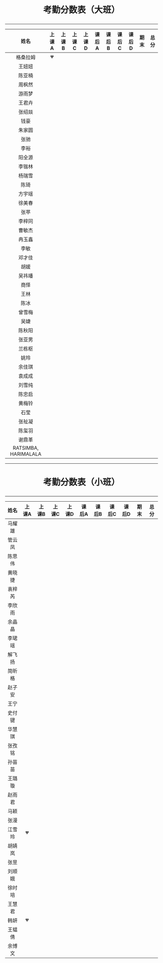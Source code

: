 # <p align="center">考勤分数表（大班）</p>
***
|          姓名          | 上课A  | 上课B  | 上课C  | 上课D  | 课后A  | 课后B  | 课后C  | 课后D  | 期末   | 总分   |
| :------------------: | :--: | :--: | :--: | :--: | ---- | ---- | ---- | ---- | ---- | ---- |
|         格桑拉姆         |   :broken_heart:   |      |      |      |      |      |      |      |      |      |
|         王妞妞          |      |      |      |      |      |      |      |      |      |      |
|         陈亚楠          |      |      |      |      |      |      |      |      |      |      |
|         周枫然          |      |      |      |      |      |      |      |      |      |      |
|         游雨梦          |      |      |      |      |      |      |      |      |      |      |
|         王君卉          |      |      |      |      |      |      |      |      |      |      |
|         张绍燚          |      |      |      |      |      |      |      |      |      |      |
|          钱豪          |      |      |      |      |      |      |      |      |      |      |
|         朱家圆          |      |      |      |      |      |      |      |      |      |      |
|          张驰          |      |      |      |      |      |      |      |      |      |      |
|          李裕          |      |      |      |      |      |      |      |      |      |      |
|         阳全源          |      |      |      |      |      |      |      |      |      |      |
|         李锴林          |      |      |      |      |      |      |      |      |      |      |
|         杨瑞雪          |      |      |      |      |      |      |      |      |      |      |
|          陈琦          |      |      |      |      |      |      |      |      |      |      |
|         方宇瑶          |      |      |      |      |      |      |      |      |      |      |
|         徐美春          |      |      |      |      |      |      |      |      |      |      |
|          张苹          |      |      |      |      |      |      |      |      |      |      |
|         李梓同          |      |      |      |      |      |      |      |      |      |      |
|         曹敏杰          |      |      |      |      |      |      |      |      |      |      |
|         冉玉鑫          |      |      |      |      |      |      |      |      |      |      |
|          李敏          |      |      |      |      |      |      |      |      |      |      |
|         邓才佳          |      |      |      |      |      |      |      |      |      |      |
|          胡媛          |      |      |      |      |      |      |      |      |      |      |
|         吴祎璠          |      |      |      |      |      |      |      |      |      |      |
|          商怿          |      |      |      |      |      |      |      |      |      |      |
|          王林          |      |      |      |      |      |      |      |      |      |      |
|          陈冰          |      |      |      |      |      |      |      |      |      |      |
|         曾雪梅          |      |      |      |      |      |      |      |      |      |      |
|          吴婕          |      |      |      |      |      |      |      |      |      |      |
|         陈秋阳          |      |      |      |      |      |      |      |      |      |      |
|         张亚男          |      |      |      |      |      |      |      |      |      |      |
|         兰栋枢          |      |      |      |      |      |      |      |      |      |      |
|          姚玲          |      |      |      |      |      |      |      |      |      |      |
|         余佳琪          |      |      |      |      |      |      |      |      |      |      |
|         袁成成          |      |      |      |      |      |      |      |      |      |      |
|         刘雪纯          |      |      |      |      |      |      |      |      |      |      |
|         陈忠启          |      |      |      |      |      |      |      |      |      |      |
|         黄梅铃          |      |      |      |      |      |      |      |      |      |      |
|          石莹          |      |      |      |      |      |      |      |      |      |      |
|         张祉凝          |      |      |      |      |      |      |      |      |      |      |
|         陈玺羽          |      |      |      |      |      |      |      |      |      |      |
|         谢鼎革          |      |      |      |      |      |      |      |      |      |      |
| RATSIMBA, HARIMALALA |      |      |      |      |      |      |      |      |      |      |

***
# <p align="center">考勤分数表（小班）</p>
***
|  姓名  | 上课A  | 上课B  | 上课C  | 上课D  | 课后A  | 课后B  | 课后C  | 课后D  |  期末  |  总分  |
| :--: | :--: | :--: | :--: | :--: | ---- | ---- | ---- | ---- | :--: | :--: |
| 马耀雄  |      |      |      |      |      |      |      |      |      |      |
| 管云凤  |      |      |      |      |      |      |      |      |      |      |
| 陈思伟  |      |      |      |      |      |      |      |      |      |      |
| 黄晓捷  |      |      |      |      |      |      |      |      |      |      |
| 衷梓芮  |      |      |      |      |      |      |      |      |      |      |
| 李欣雨  |      |      |      |      |      |      |      |      |      |      |
| 余晶晶  |      |      |      |      |      |      |      |      |      |      |
| 李珺瑶  |      |      |      |      |      |      |      |      |      |      |
| 解飞扬  |      |      |      |      |      |      |      |      |      |      |
| 简昕格  |      |      |      |      |      |      |      |      |      |      |
| 赵子安  |      |      |      |      |      |      |      |      |      |      |
|  王宁  |      |      |      |      |      |      |      |      |      |      |
| 史付键  |      |      |      |      |      |      |      |      |      |      |
| 华慧琪  |      |      |      |      |      |      |      |      |      |      |
| 张孜铭  |      |      |      |      |      |      |      |      |      |      |
| 孙苗苗  |      |      |      |      |      |      |      |      |      |      |
| 王璐璇  |      |      |      |      |      |      |      |      |      |      |
| 赵雨君  |      |      |      |      |      |      |      |      |      |      |
|  马颖  |      |      |      |      |      |      |      |      |      |      |
|  张漫  |      |      |      |      |      |      |      |      |      |      |
| 江雪玲  |   :broken_heart:   |      |      |      |      |      |      |      |      |      |
| 胡婧岚  |      |      |      |      |      |      |      |      |      |      |
|  张昱  |      |      |      |      |      |      |      |      |      |      |
| 刘顺娥  |      |      |      |      |      |      |      |      |      |      |
| 徐时培  |      |      |      |      |      |      |      |      |      |      |
| 王慧君  |      |      |      |      |      |      |      |      |      |      |
|  韩妍  |   :broken_heart:   |      |      |      |      |      |      |      |      |      |
| 王韫倩  |      |      |      |      |      |      |      |      |      |      |
| 余博文  |      |      |      |      |      |      |      |      |      |      |

